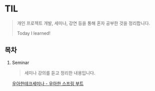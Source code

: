 # TIL

> 개인 프로젝트 개발, 세미나, 강연 등을 통해 혼자 공부한 것을 정리합니다.
>
> Today I learned!

## 목차

1. Seminar

   > 세미나 강의를 듣고 정리한 내용입니다.

   [우아한테크세미나 - 우아한 스프링 부트](Seminar/UwahanTechSeminar_UwahanSpringBoot.md)